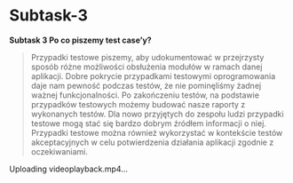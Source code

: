# Subtask-3

**Subtask 3 Po co piszemy test case’y?**

>Przypadki testowe piszemy, aby udokumentować w przejrzysty sposób różne możliwości obsłużenia modułów w ramach danej aplikacji. Dobre pokrycie przypadkami testowymi oprogramowania daje nam pewność podczas testów, że nie pominęliśmy żadnej ważnej funkcjonalności. Po zakończeniu testów, na podstawie przypadków testowych możemy budować nasze raporty z wykonanych testów. Dla nowo przyjętych do zespołu ludzi przypadki testowe mogą stać się bardzo dobrym źródłem informacji o niej. Przypadki testowe można również wykorzystać w kontekście testów akceptacyjnych w celu potwierdzenia działania aplikacji zgodnie z oczekiwaniami.


Uploading videoplayback.mp4…
